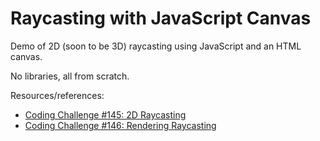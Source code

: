 # Raycasting with JavaScript Canvas

Demo of 2D (soon to be 3D) raycasting using JavaScript and an HTML canvas.

No libraries, all from scratch.

Resources/references:

- [Coding Challenge #145: 2D Raycasting ](https://www.youtube.com/watch?v=TOEi6T2mtHo)
- [Coding Challenge #146: Rendering Raycasting ](https://www.youtube.com/watch?v=vYgIKn7iDH8)